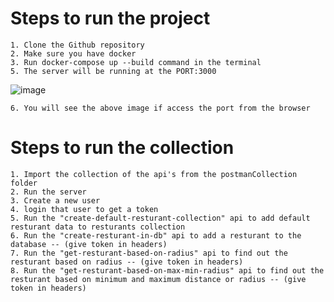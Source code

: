 # Steps to run the project
    1. Clone the Github repository
    2. Make sure you have docker
    3. Run docker-compose up --build command in the terminal
    5. The server will be running at the PORT:3000 
![image](https://github.com/user-attachments/assets/8cee5ad8-c243-499b-90e7-82c63c5e59ce)

    6. You will see the above image if access the port from the browser
    
# Steps to run the collection
    1. Import the collection of the api's from the postmanCollection folder
    2. Run the server 
    3. Create a new user
    4. login that user to get a token
    5. Run the "create-default-resturant-collection" api to add default resturant data to resturants collection
    6. Run the "create-resturant-in-db" api to add a resturant to the database -- (give token in headers)
    7. Run the "get-resturant-based-on-radius" api to find out the resturant based on radius -- (give token in headers)
    8. Run the "get-resturant-based-on-max-min-radius" api to find out the resturant based on minimum and maximum distance or radius -- (give token in headers)